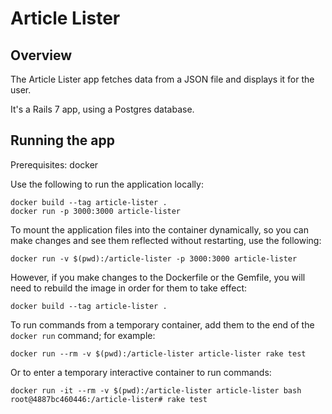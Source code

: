 # Article Lister

## Overview

The Article Lister app fetches data from a JSON file and displays
it for the user.

It's a Rails 7 app, using a Postgres database.

## Running the app

Prerequisites: docker

Use the following to run the application locally:

    docker build --tag article-lister .
    docker run -p 3000:3000 article-lister

To mount the application files into the container dynamically, so you can
make changes and see them reflected without restarting, use the following:

    docker run -v $(pwd):/article-lister -p 3000:3000 article-lister

However, if you make changes to the Dockerfile or the Gemfile, you will
need to rebuild the image in order for them to take effect:

    docker build --tag article-lister .

To run commands from a temporary container, add them to the end of the
`docker run` command; for example:

    docker run --rm -v $(pwd):/article-lister article-lister rake test

Or to enter a temporary interactive container to run commands:

    docker run -it --rm -v $(pwd):/article-lister article-lister bash
    root@4887bc460446:/article-lister# rake test
